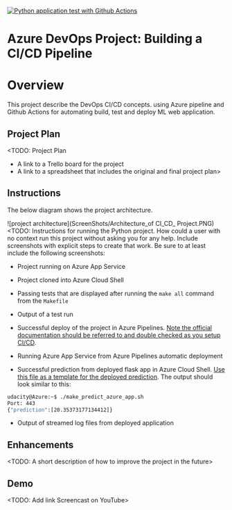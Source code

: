 [![Python application test with Github Actions](https://github.com/abdsaf/flask-sklearn/actions/workflows/main.yml/badge.svg)](https://github.com/abdsaf/flask-sklearn/actions/workflows/main.yml)

# Azure DevOps Project: Building a CI/CD Pipeline

# Overview

This project describe the DevOps CI/CD concepts. using Azure pipeline and Github Actions for automating build, test and deploy ML web application. 

## Project Plan
<TODO: Project Plan

* A link to a Trello board for the project
* A link to a spreadsheet that includes the original and final project plan>

## Instructions
The below diagram shows the project architecture.  

![project architecture](ScreenShots/Architecture_of CI_CD_ Project.PNG)
<TODO:  Instructions for running the Python project.  How could a user with no context run this project without asking you for any help.  Include screenshots with explicit steps to create that work. Be sure to at least include the following screenshots:

* Project running on Azure App Service

* Project cloned into Azure Cloud Shell

* Passing tests that are displayed after running the `make all` command from the `Makefile`

* Output of a test run

* Successful deploy of the project in Azure Pipelines.  [Note the official documentation should be referred to and double checked as you setup CI/CD](https://docs.microsoft.com/en-us/azure/devops/pipelines/ecosystems/python-webapp?view=azure-devops).

* Running Azure App Service from Azure Pipelines automatic deployment

* Successful prediction from deployed flask app in Azure Cloud Shell.  [Use this file as a template for the deployed prediction](https://github.com/udacity/nd082-Azure-Cloud-DevOps-Starter-Code/blob/master/C2-AgileDevelopmentwithAzure/project/starter_files/flask-sklearn/make_predict_azure_app.sh).
The output should look similar to this:

```bash
udacity@Azure:~$ ./make_predict_azure_app.sh
Port: 443
{"prediction":[20.35373177134412]}
```

* Output of streamed log files from deployed application

> 

## Enhancements

<TODO: A short description of how to improve the project in the future>

## Demo 

<TODO: Add link Screencast on YouTube>


